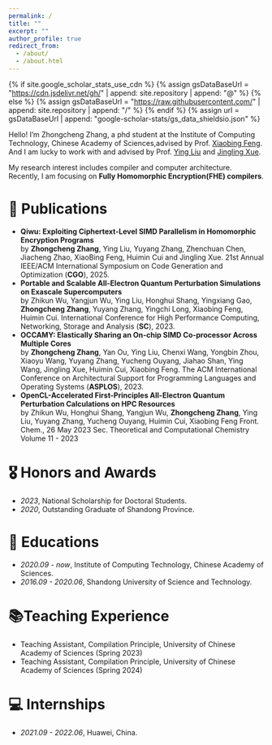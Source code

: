 ```yaml
---
permalink: /
title: ""
excerpt: ""
author_profile: true
redirect_from: 
  - /about/
  - /about.html
---
```


{% if site.google_scholar_stats_use_cdn %}
{% assign gsDataBaseUrl = "https://cdn.jsdelivr.net/gh/" | append: site.repository | append: "@" %}
{% else %}
{% assign gsDataBaseUrl = "https://raw.githubusercontent.com/" | append: site.repository | append: "/" %}
{% endif %}
{% assign url = gsDataBaseUrl | append: "google-scholar-stats/gs_data_shieldsio.json" %}

<span class='anchor' id='about-me'></span>

Hello! I’m Zhongcheng Zhang, a phd student at the Institute of Computing Technology, Chinese Academy of Sciences,advised by Prof. [Xiaobing Feng](http://www.ict.ac.cn/sourcedb/cn/jssrck/200909/t20090917_2496613.html). And I am lucky to work with and advised by Prof. [Ying Liu](http://www.ict.ac.cn/sourcedb/cn/jssrck/202201/t20220111_6338879.html) and [Jingling Xue](https://www.cse.unsw.edu.au/~jingling/).

My research interest includes compiler and computer architecture. Recently, I am focusing on **Fully Homomorphic Encryption(FHE) compilers**.

# 📝 Publications 
- **Qiwu: Exploiting Ciphertext-Level SIMD Parallelism in Homomorphic Encryption Programs**<br>
by **Zhongcheng Zhang**, Ying Liu, Yuyang Zhang, Zhenchuan Chen, Jiacheng Zhao, XiaoBing Feng, Huimin Cui and Jingling Xue. 21st Annual IEEE/ACM International Symposium on Code Generation and Optimization (**CGO**), 2025.
- **Portable and Scalable All-Electron Quantum Perturbation Simulations on Exascale Supercomputers**<br>
by Zhikun Wu, Yangjun Wu, Ying Liu, Honghui Shang, Yingxiang Gao, **Zhongcheng Zhang**, Yuyang Zhang, Yingchi Long, Xiaobing Feng, Huimin Cui. International Conference for High Performance Computing, Networking, Storage and Analysis (**SC**), 2023.
- **OCCAMY: Elastically Sharing an On-chip SIMD Co-processor Across Multiple Cores**<br>
by **Zhongcheng Zhang**, Yan Ou, Ying Liu, Chenxi Wang, Yongbin Zhou, Xiaoyu Wang, Yuyang Zhang, Yucheng Ouyang, Jiahao Shan, Ying Wang, Jingling Xue, Huimin Cui, Xiaobing Feng. The ACM International Conference on Architectural Support for Programming Languages and Operating Systems (**ASPLOS**), 2023.
- **OpenCL-Accelerated First-Principles All-Electron Quantum Perturbation Calculations on HPC Resources** <br>
by Zhikun Wu, Honghui Shang, Yangjun Wu, **Zhongcheng Zhang**, Ying Liu, Yuyang Zhang, Yucheng Ouyang, Huimin Cui, Xiaobing Feng
Front. Chem., 26 May 2023 Sec. Theoretical and Computational Chemistry Volume 11 - 2023

# 🎖 Honors and Awards
- *2023*, National Scholarship for Doctoral Students.
- *2020*, Outstanding Graduate of Shandong Province.

# 📖 Educations
- *2020.09 - now*, Institute of Computing Technology, Chinese Academy of Sciences. 
- *2016.09 - 2020.06*, Shandong University of Science and Technology. 

# 📚Teaching Experience
- Teaching Assistant, Compilation Principle, University of Chinese Academy of Sciences (Spring 2023)
- Teaching Assistant, Compilation Principle, University of Chinese Academy of Sciences (Spring 2024)

# 💻 Internships
- *2021.09 - 2022.06*, Huawei, China.